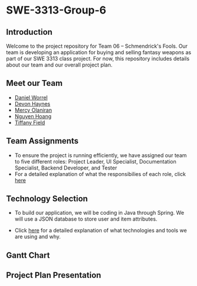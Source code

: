 # SWE-3313-Group-6
## Introduction
Welcome to the project repository for Team 06 – Schmendrick's Fools. Our team is developing an application for buying and selling fantasy weapons as part of our SWE 3313 class project. For now, this repository includes details about our team and our overall project plan.

## Meet our Team
- [Daniel Worrel](https://github.com/MercyOl/swe-3313-fall-2025-team-06/blob/8b03d9c3f4fa73c5e681c3c5d096ff56e5abdf6b/project-plan/resumes/Daniel%20Worrel.md)
- [Devon Haynes](https://github.com/MercyOl/swe-3313-fall-2025-team-06/blob/main/project-plan/resumes/Devon%20Haynes.md)
- [Mercy Olaniran](https://github.com/MercyOl/swe-3313-fall-2025-team-06/blob/8b03d9c3f4fa73c5e681c3c5d096ff56e5abdf6b/project-plan/resumes/Mercy%20Olaniran.md)
- [Nguyen Hoang](https://github.com/MercyOl/swe-3313-fall-2025-team-06/blob/8b03d9c3f4fa73c5e681c3c5d096ff56e5abdf6b/project-plan/resumes/Nguyen%20Hoang.md)
- [Tiffany Field](https://github.com/MercyOl/swe-3313-fall-2025-team-06/blob/8b03d9c3f4fa73c5e681c3c5d096ff56e5abdf6b/project-plan/resumes/Tiffany%20Field.md)

## Team Assignments

- To ensure the project is running efficiently, we have assigned our team to five different roles: Project Leader, UI Specialist, Documentation Specialist, Backend Developer, and Tester
- For a detailed explanation of what the responsibilies of each role, click [here](project-plan/team-assignments/README.md)
  

## Technology Selection
- To build our application, we will be coding in Java through Spring. We will use a JSON database to store user and item attributes.

- Click [here](https://github.com/MercyOl/swe-3313-fall-2025-team-06/blob/main/project-plan/technology-selection/README.md) for a detailed explanation of what technologies and tools we are using and why.

## Gantt Chart

## Project Plan Presentation 
